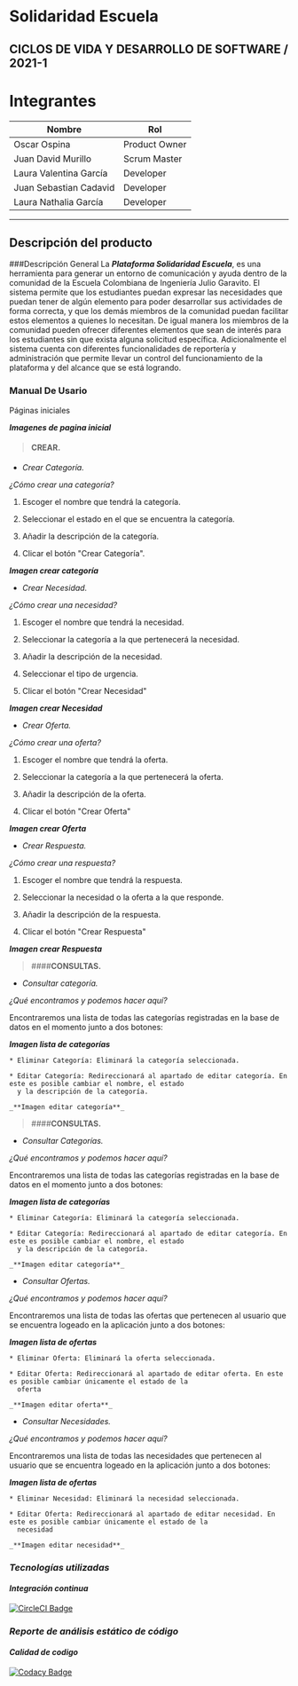 # Solidaridad Escuela
## CICLOS DE VIDA Y DESARROLLO DE SOFTWARE / 2021-1

# Integrantes
|     Nombre    |     Rol         |
|--------------|------------- |
|Oscar Ospina	|Product Owner    |
|Juan David Murillo |Scrum Master
|Laura Valentina García|Developer   |
|Juan Sebastian Cadavid |Developer   |
|Laura Nathalia García|Developer   |

---

## Descripción del producto

###Descripción General
La _**Plataforma Solidaridad Escuela**_, es una herramienta para generar un entorno de comunicación y ayuda 
dentro de la comunidad de la Escuela Colombiana de Ingeniería Julio Garavito. El sistema permite que los 
estudiantes puedan expresar las necesidades que puedan tener de algún elemento para poder desarrollar sus 
actividades de forma correcta, y que los demás miembros de la comunidad puedan facilitar estos elementos a 
quienes lo necesitan. De igual manera los miembros de la comunidad pueden ofrecer diferentes elementos que sean 
de interés para los estudiantes sin que exista alguna solicitud específica. Adicionalmente el sistema cuenta con
diferentes funcionalidades de reportería y administración que permite llevar un control del funcionamiento de la 
plataforma y del alcance que se está logrando.


### Manual De Usario

Páginas iniciales

_**Imagenes de pagina inicial**_




> #### **CREAR.**

* _Crear Categoría._

_¿Cómo crear una categoría?_

1. Escoger el nombre que tendrá la categoría.  

2. Seleccionar el estado en el que se encuentra la categoría.

3. Añadir la descripción de la categoría.

4. Clicar el botón "Crear Categoría".

_**Imagen crear categoría**_


* _Crear Necesidad._

_¿Cómo crear una necesidad?_

1. Escoger el nombre que tendrá la necesidad.

2. Seleccionar la categoría a la que pertenecerá la necesidad.

3. Añadir la descripción de la necesidad.

4. Seleccionar el tipo de urgencia.

5. Clicar el botón "Crear Necesidad"

_**Imagen crear Necesidad**_


* _Crear Oferta._

_¿Cómo crear una oferta?_

1. Escoger el nombre que tendrá la oferta.

2. Seleccionar la categoría a la que pertenecerá la oferta.

3. Añadir la descripción de la oferta.

4. Clicar el botón "Crear Oferta"

_**Imagen crear Oferta**_


* _Crear Respuesta._

_¿Cómo crear una respuesta?_

1. Escoger el nombre que tendrá la respuesta.

2. Seleccionar la necesidad o la oferta a la que responde.

3. Añadir la descripción de la respuesta.

4. Clicar el botón "Crear Respuesta"

_**Imagen crear Respuesta**_

> ####**CONSULTAS.**

* _Consultar categoría._

_¿Qué encontramos y podemos hacer aquí?_

Encontraremos una lista de todas las categorías registradas en la base de datos en el momento junto a 
dos botones: 

_**Imagen lista de categorías**_

    * Eliminar Categoría: Eliminará la categoría seleccionada.

    * Editar Categoría: Redireccionará al apartado de editar categoría. En este es posible cambiar el nombre, el estado 
      y la descripción de la categoría. 

    _**Imagen editar categoría**_

> ####**CONSULTAS.**

* _Consultar Categorías._

_¿Qué encontramos y podemos hacer aquí?_

Encontraremos una lista de todas las categorías registradas en la base de datos en el momento junto a
dos botones:

_**Imagen lista de categorías**_

    * Eliminar Categoría: Eliminará la categoría seleccionada.

    * Editar Categoría: Redireccionará al apartado de editar categoría. En este es posible cambiar el nombre, el estado 
      y la descripción de la categoría. 

    _**Imagen editar categoría**_

* _Consultar Ofertas._

_¿Qué encontramos y podemos hacer aquí?_

Encontraremos una lista de todas las ofertas que pertenecen al usuario que se encuentra logeado en la aplicación junto a
dos botones:

_**Imagen lista de ofertas**_

    * Eliminar Oferta: Eliminará la oferta seleccionada.

    * Editar Oferta: Redireccionará al apartado de editar oferta. En este es posible cambiar únicamente el estado de la
      oferta

    _**Imagen editar oferta**_

* _Consultar Necesidades._

_¿Qué encontramos y podemos hacer aquí?_

Encontraremos una lista de todas las necesidades que pertenecen al usuario que se encuentra logeado en la aplicación junto a
dos botones:

_**Imagen lista de ofertas**_

    * Eliminar Necesidad: Eliminará la necesidad seleccionada.

    * Editar Oferta: Redireccionará al apartado de editar necesidad. En este es posible cambiar únicamente el estado de la
      necesidad

    _**Imagen editar necesidad**_


### _Tecnologías utilizadas_

#### _Integración continua_
[![CircleCI Badge](https://circleci.com/gh/2021-2-PROYCVDS-GRUPO-1/solidaridad-escuela/tree/master.svg?style=svg)](https://circleci.com/gh/2021-2-PROYCVDS-GRUPO-1/solidaridad-escuela/tree/master)



### _Reporte de análisis estático de código_

#### _Calidad de codigo_

[![Codacy Badge](https://app.codacy.com/project/badge/Grade/f8b62540a056454092310506f21f2296)](https://www.codacy.com/gh/2021-2-PROYCVDS-GRUPO-1/solidaridad-escuela/dashboard?utm_source=github.com&utm_medium=referral&utm_content=2021-2-PROYCVDS-GRUPO-1/solidaridad-escuela&utm_campaign=Badge_Grade)













